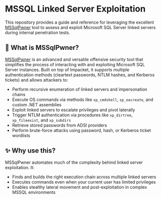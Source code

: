 
# MSSQL Linked Server Exploitation

This repository provides a guide and reference for leveraging the excellent [MSSqlPwner](https://github.com/ScorpionesLabs/MSSqlPwner) tool to assess and exploit Microsoft SQL Server linked servers during internal penetration tests.

## 🔧 What is MSSqlPwner?

[MSSqlPwner](https://github.com/ScorpionesLabs/MSSqlPwner) is an advanced and versatile offensive security tool that simplifies the process of interacting with and exploiting Microsoft SQL Server instances. Built on top of Impacket, it supports multiple authentication methods (cleartext passwords, NTLM hashes, and Kerberos tickets) and allows attackers to:

- Perform recursive enumeration of linked servers and impersonation chains
- Execute OS commands via methods like `xp_cmdshell`, `sp_oacreate`, and custom .NET assemblies
- Exploit linked servers to escalate privileges and pivot laterally
- Trigger NTLM authentication via procedures like `xp_dirtree`, `xp_fileexist`, and `xp_subdirs`
- Retrieve stored passwords from ADSI providers
- Perform brute-force attacks using password, hash, or Kerberos ticket wordlists

## ✨ Why use this?

MSSqlPwner automates much of the complexity behind linked server exploitation. It:

- Finds and builds the right execution chain across multiple linked servers
- Executes commands even when your current user has limited privileges
- Enables stealthy lateral movement and post-exploitation in complex MSSQL environments
